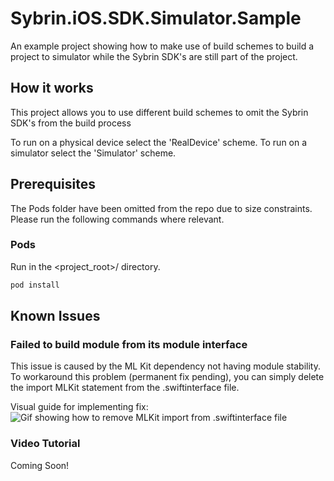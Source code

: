 # Sybrin.iOS.SDK.Simulator.Sample
An example project showing how to make use of build schemes to build a project to simulator while the Sybrin SDK's are still part of the project.

## How it works
This project allows you to use different build schemes to omit the Sybrin SDK's from the build process

To run on a physical device select the 'RealDevice' scheme.
To run on a simulator select the 'Simulator' scheme.

## Prerequisites
The Pods folder have been omitted from the repo due to size constraints. Please run the following commands where relevant.

### Pods
Run in the <project_root>/ directory.
  ```sh
  pod install
  ```

## Known Issues
### Failed to build module from its module interface
This issue is caused by the ML Kit dependency not having module stability. To workaround this problem (permanent fix pending), you can simply delete the import MLKit statement from the .swiftinterface file.

Visual guide for implementing fix:
![Gif showing how to remove MLKit import from .swiftinterface file](images/iOS_Module_Stability.gif)

### Video Tutorial
Coming Soon!

